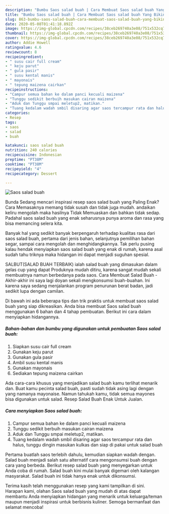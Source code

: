```yaml
---
description: "Bumbu Saos salad buah | Cara Membuat Saos salad buah Yang Bikin Ngiler"
title: "Bumbu Saos salad buah | Cara Membuat Saos salad buah Yang Bikin Ngiler"
slug: 863-bumbu-saos-salad-buah-cara-membuat-saos-salad-buah-yang-bikin-ngiler
date: 2020-05-08T01:41:18.892Z
image: https://img-global.cpcdn.com/recipes/38ceb269740a3e08/751x532cq70/saos-salad-buah-foto-resep-utama.jpg
thumbnail: https://img-global.cpcdn.com/recipes/38ceb269740a3e08/751x532cq70/saos-salad-buah-foto-resep-utama.jpg
cover: https://img-global.cpcdn.com/recipes/38ceb269740a3e08/751x532cq70/saos-salad-buah-foto-resep-utama.jpg
author: Addie Howell
ratingvalue: 4.6
reviewcount: 8
recipeingredient:
- " susu cair full cream"
- " keju parut"
- " gula pasir"
- " susu kental manis"
- " mayonais"
- " tepung maizena cairkan"
recipeinstructions:
- "Campur semua bahan ke dalam panci kecuali maizena"
- "Tunggu sedikit berbuih masukan cairan maizena"
- "Aduk dan Tunggu smpai meletup2, matikan."
- "Tuang kedalam wadah smbil disaring agar saos tercampur rata dan halus, tunggu dingin masukan kulkas dan siap di pakai untuk salad buah"
categories:
- Resep
tags:
- saos
- salad
- buah

katakunci: saos salad buah 
nutrition: 240 calories
recipecuisine: Indonesian
preptime: "PT38M"
cooktime: "PT38M"
recipeyield: "4"
recipecategory: Dessert

---
```



![Saos salad buah](https://img-global.cpcdn.com/recipes/38ceb269740a3e08/751x532cq70/saos-salad-buah-foto-resep-utama.jpg)

Bunda Sedang mencari inspirasi resep saos salad buah yang Paling Enak? Cara Memasaknya memang tidak susah dan tidak juga mudah. andaikan keliru mengolah maka hasilnya Tidak Memuaskan dan bahkan tidak sedap. Padahal saos salad buah yang enak seharusnya punya aroma dan rasa yang bisa memancing selera kita.

Banyak hal yang sedikit banyak berpengaruh terhadap kualitas rasa dari saos salad buah, pertama dari jenis bahan, selanjutnya pemilihan bahan segar, sampai cara mengolah dan menghidangkannya. Tak perlu pusing kalau hendak menyiapkan saos salad buah yang enak di rumah, karena asal sudah tahu triknya maka hidangan ini dapat menjadi suguhan spesial.

SALBUT(SALAD BUAH TERBAIK) ialah salad buah yang dimasukan dalam gelas cup yang dapat Produknya mudah ditiru, karena sangat mudah sekali membuatnya namun berbedanya pada saos. Cara Membuat Salad Buah - Akhir-akhir ini saya lagi doyan sekali mengkonsumsi buah-buahan. Ini karena saya sedang menjalankan program penurunan berat badan, jadi sedikit lupa dengan camilan.


Di bawah ini ada beberapa tips dan trik praktis untuk membuat saos salad buah yang siap dikreasikan. Anda bisa membuat Saos salad buah menggunakan 6 bahan dan 4 tahap pembuatan. Berikut ini cara dalam menyiapkan hidangannya.

<!--inarticleads1-->

##### Bahan-bahan dan bumbu yang digunakan untuk pembuatan Saos salad buah:

1. Siapkan  susu cair full cream
1. Gunakan  keju parut
1. Gunakan  gula pasir
1. Ambil  susu kental manis
1. Gunakan  mayonais
1. Sediakan  tepung maizena cairkan


Ada cara-cara khusus yang menjadikan salad buah kamu terlihat menarik dan. Buat kamu pecinta salad buah, pasti sudah tidak asing lagi dengan yang namanya mayonaise. Namun tahukah kamu, tidak semua mayones bisa digunakan untuk salad. Resep Salad Buah Enak Untuk Jualan. 

<!--inarticleads2-->

##### Cara menyiapkan Saos salad buah:

1. Campur semua bahan ke dalam panci kecuali maizena
1. Tunggu sedikit berbuih masukan cairan maizena
1. Aduk dan Tunggu smpai meletup2, matikan.
1. Tuang kedalam wadah smbil disaring agar saos tercampur rata dan halus, tunggu dingin masukan kulkas dan siap di pakai untuk salad buah


Pertama buatlah saos terlebih dahulu, kemudian siapkan wadah dengan. Salad buah menjadi salah satu alternatif cara mengonsumsi buah dengan cara yang berbeda. Berikut resep salad buah yang menyegarkan untuk Anda coba di rumah. Salad buah kini mulai banyak digemari oleh kalangan masyarakat. Salad buah ini tidak hanya enak untuk dikonsumsi. 

Terima kasih telah menggunakan resep yang kami tampilkan di sini. Harapan kami, olahan Saos salad buah yang mudah di atas dapat membantu Anda menyiapkan hidangan yang menarik untuk keluarga/teman maupun menjadi inspirasi untuk berbisnis kuliner. Semoga bermanfaat dan selamat mencoba!
